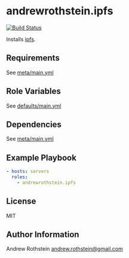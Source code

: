 andrewrothstein.ipfs
=========
[![Build Status](https://travis-ci.org/andrewrothstein/ansible-ipfs.svg?branch=master)](https://travis-ci.org/andrewrothstein/ansible-ipfs)

Installs [ipfs](https://dist.ipfs.io/).

Requirements
------------

See [meta/main.yml](meta/main.yml)

Role Variables
--------------

See [defaults/main.yml](defaults/main.yml)

Dependencies
------------

See [meta/main.yml](meta/main.yml)

Example Playbook
----------------

```yml
- hosts: servers
  roles:
    - andrewrothstein.ipfs
```

License
-------

MIT

Author Information
------------------

Andrew Rothstein <andrew.rothstein@gmail.com>
